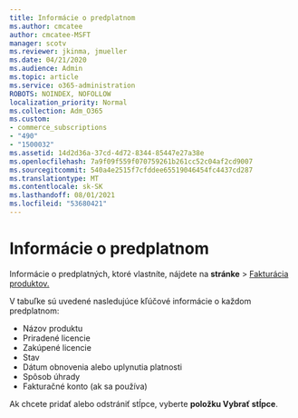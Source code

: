 ```yaml
---
title: Informácie o predplatnom
ms.author: cmcatee
author: cmcatee-MSFT
manager: scotv
ms.reviewer: jkinma, jmueller
ms.date: 04/21/2020
ms.audience: Admin
ms.topic: article
ms.service: o365-administration
ROBOTS: NOINDEX, NOFOLLOW
localization_priority: Normal
ms.collection: Adm_O365
ms.custom:
- commerce_subscriptions
- "490"
- "1500032"
ms.assetid: 14d2d36a-37cd-4d72-8344-85447e27a38e
ms.openlocfilehash: 7a9f09f559f070759261b261cc52c04af2cd9007
ms.sourcegitcommit: 540a4e2515f7cfddee65519046454fc4437cd287
ms.translationtype: MT
ms.contentlocale: sk-SK
ms.lasthandoff: 08/01/2021
ms.locfileid: "53680421"
---
```

# <a name="subscription-information"></a>Informácie o predplatnom

Informácie o predplatných, ktoré vlastníte, nájdete na **stránke** \> [Fakturácia produktov.](https://go.microsoft.com/fwlink/p/?linkid=842054)
  
V tabuľke sú uvedené nasledujúce kľúčové informácie o každom predplatnom:
  
- Názov produktu
- Priradené licencie
- Zakúpené licencie
- Stav
- Dátum obnovenia alebo uplynutia platnosti
- Spôsob úhrady
- Fakturačné konto (ak sa používa)
 
Ak chcete pridať alebo odstrániť stĺpce, vyberte **položku Vybrať stĺpce**.